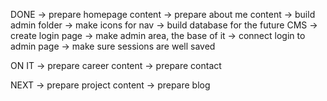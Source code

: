 DONE
-> prepare homepage content
-> prepare about me content
-> build admin folder
-> make icons for nav
-> build database for the future CMS
-> create login page
-> make admin area, the base of it
-> connect login to admin page
-> make sure sessions are well saved

ON IT
-> prepare career content
-> prepare contact

NEXT
-> prepare project content
-> prepare blog